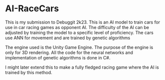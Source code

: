 # AI-RaceCars
This is my submission to Debuggit 2k23. This is an AI model to train cars for use in car racing games as opponent AI. The difficulty of the AI can be adjusted by training the model to a specific level of proficiency. The cars use ANN for movement and are trained by genetic algorithms

The engine used is the Unity Game Engine. The purpose of the engine is only for 3D rendering. All the code for the neural networks and implementation of genetic algorithms is done in C#.

I might later extend this to make a fully fledged racing game where the AI is trained by this method.
